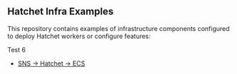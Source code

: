 ## Hatchet Infra Examples

This repository contains examples of infrastructure components configured to deploy Hatchet workers or configure features:

Test 6

- [SNS -> Hatchet -> ECS](./sns-ecs-example/)
